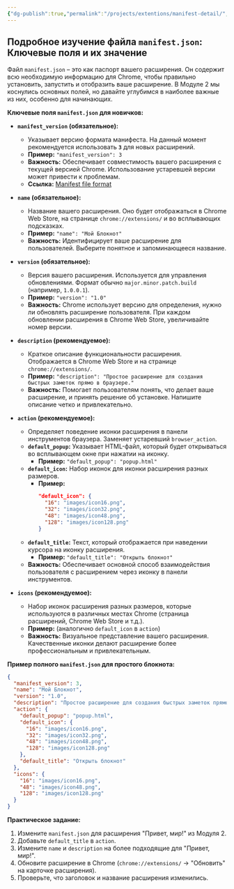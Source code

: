 ```yaml
---
{"dg-publish":true,"permalink":"/projects/extentions/manifest-detail/","dgPassFrontmatter":true}
---
```



## Подробное изучение файла `manifest.json`: Ключевые поля и их значение

Файл `manifest.json` – это как паспорт вашего расширения. Он содержит всю необходимую информацию для Chrome, чтобы правильно установить, запустить и отобразить ваше расширение. В Модуле 2 мы коснулись основных полей, но давайте углубимся в наиболее важные из них, особенно для начинающих.

**Ключевые поля `manifest.json` для новичков:**

*   **`manifest_version` (обязательное):**
    *   Указывает версию формата манифеста. На данный момент рекомендуется использовать **`3`** для новых расширений.
    *   **Пример:** `"manifest_version": 3`
    *   **Важность:**  Обеспечивает совместимость вашего расширения с текущей версией Chrome. Использование устаревшей версии может привести к проблемам.
    *   **Ссылка:** [Manifest file format](https://developer.chrome.com/docs/extensions/mv3/manifest/)

*   **`name` (обязательное):**
    *   Название вашего расширения. Оно будет отображаться в Chrome Web Store, на странице `chrome://extensions/` и во всплывающих подсказках.
    *   **Пример:** `"name": "Мой Блокнот"`
    *   **Важность:**  Идентифицирует ваше расширение для пользователей. Выберите понятное и запоминающееся название.

*   **`version` (обязательное):**
    *   Версия вашего расширения. Используется для управления обновлениями. Формат обычно `major.minor.patch.build` (например, `1.0.0.1`).
    *   **Пример:** `"version": "1.0"`
    *   **Важность:**  Chrome использует версию для определения, нужно ли обновлять расширение пользователя. При каждом обновлении расширения в Chrome Web Store, увеличивайте номер версии.

*   **`description` (рекомендуемое):**
    *   Краткое описание функциональности расширения. Отображается в Chrome Web Store и на странице `chrome://extensions/`.
    *   **Пример:** `"description": "Простое расширение для создания быстрых заметок прямо в браузере."`
    *   **Важность:**  Помогает пользователям понять, что делает ваше расширение, и принять решение об установке. Напишите описание четко и привлекательно.

*   **`action` (рекомендуемое):**
    *   Определяет поведение иконки расширения в панели инструментов браузера. Заменяет устаревший `browser_action`.
    *   **`default_popup`:**  Указывает HTML-файл, который будет открываться во всплывающем окне при нажатии на иконку.
        *   **Пример:** `"default_popup": "popup.html"`
    *   **`default_icon`:**  Набор иконок для иконки расширения разных размеров.
        *   **Пример:**
            ```json
            "default_icon": {
              "16": "images/icon16.png",
              "32": "images/icon32.png",
              "48": "images/icon48.png",
              "128": "images/icon128.png"
            }
            ```
    *   **`default_title`:**  Текст, который отображается при наведении курсора на иконку расширения.
        *   **Пример:** `"default_title": "Открыть блокнот"`
    *   **Важность:**  Обеспечивает основной способ взаимодействия пользователя с расширением через иконку в панели инструментов.

*   **`icons` (рекомендуемое):**
    *   Набор иконок расширения разных размеров, которые используются в различных местах Chrome (страница расширений, Chrome Web Store и т.д.).
    *   **Пример:** (аналогично `default_icon` в `action`)
    *   **Важность:**  Визуальное представление вашего расширения. Качественные иконки делают расширение более профессиональным и привлекательным.

**Пример полного `manifest.json` для простого блокнота:**

```json
{
  "manifest_version": 3,
  "name": "Мой Блокнот",
  "version": "1.0",
  "description": "Простое расширение для создания быстрых заметок прямо в браузере.",
  "action": {
    "default_popup": "popup.html",
    "default_icon": {
      "16": "images/icon16.png",
      "32": "images/icon32.png",
      "48": "images/icon48.png",
      "128": "images/icon128.png"
    },
    "default_title": "Открыть блокнот"
  },
  "icons": {
    "16": "images/icon16.png",
    "48": "images/icon48.png",
    "128": "images/icon128.png"
  }
}
```

**Практическое задание:**

1.  Измените `manifest.json` для расширения "Привет, мир!" из Модуля 2.
2.  Добавьте `default_title` в `action`.
3.  Измените `name` и `description` на более подходящие для "Привет, мир!".
4.  Обновите расширение в Chrome (`chrome://extensions/` -> "Обновить" на карточке расширения).
5.  Проверьте, что заголовок и название расширения изменились.
